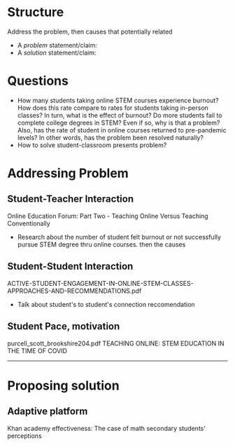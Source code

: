 # Structure
Address the problem, then causes that potentially related

- A _problem_ statement/claim:
- A _solution_ statement/claim:
# Questions
 - How many students taking online STEM courses experience burnout? How does this rate compare to rates for students taking in-person classes? In turn, what is the effect of burnout? Do more students fail to complete college degrees in STEM? Even if so, why is that a problem? Also, has the rate of student in online courses returned to pre-pandemic levels? In other words, has the problem been resolved naturally?
 - How to solve student-classroom presents problem?
# Addressing Problem
## Student-Teacher Interaction
Online Education Forum: Part Two - Teaching Online Versus Teaching Conventionally

- Research about the number of student felt burnout or not successfully pursue STEM degree thru online courses. then the causes
## Student-Student Interaction 
ACTIVE-STUDENT-ENGAGEMENT-IN-ONLINE-STEM-CLASSES-APPROACHES-AND-RECOMMENDATIONS.pdf

- Talk about student's to student's connection reccomendation

## Student Pace, motivation
purcell_scott_brookshire204.pdf
TEACHING ONLINE: STEM EDUCATION IN THE TIME OF COVID


---

# Proposing solution

## Adaptive platform
Khan academy effectiveness: The case of math secondary students' perceptions